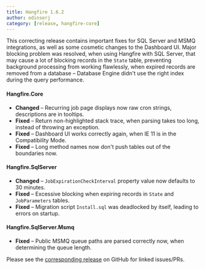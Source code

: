 ```yaml
---
title: Hangfire 1.6.2
author: odinserj
category: [release, hangfire-core]
---
```


This correcting release contains important fixes for SQL Server and MSMQ integrations, as well as some cosmetic changes to the Dashboard UI. Major blocking problem was resolved, when using Hangfire with SQL Server, that may cause a lot of blocking records in the `State` table, preventing background processing from working flawlessly, when expired records are removed from a database – Database Engine didn't use the right index during the query performance.

#### Hangfire.Core

* **Changed** – Recurring job page displays now raw cron strings, descriptions are in tooltips.
* **Fixed** – Return non-highlighted stack trace, when parsing takes too long, instead of throwing an exception.
* **Fixed** – Dashboard UI works correctly again, when IE 11 is in the Compatibility Mode.
* **Fixed** – Long method names now don't push tables out of the boundaries now.

#### Hangfire.SqlServer

* **Changed** – `JobExpirationCheckInterval` property value now defaults to 30 minutes.
* **Fixed** – Excessive blocking when expiring records in `State` and `JobParameters` tables.
* **Fixed** – Migration script `Install.sql` was deadlocked by itself, leading to errors on startup.

#### Hangfire.SqlServer.Msmq

* **Fixed** – Public MSMQ queue paths are parsed correctly now, when determining the queue length.

Please see the [corresponding release](https://github.com/HangfireIO/Hangfire/releases/tag/v1.6.2) on GitHub for linked issues/PRs.